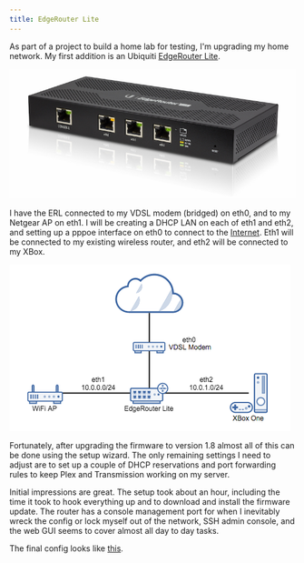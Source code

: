 ```yaml
---
title: EdgeRouter Lite 
---
```


As part of a project to build a home lab for testing, I'm upgrading my home network. My first addition is an Ubiquiti [EdgeRouter Lite](https://www.ubnt.com/edgemax/edgerouter-lite/).

![EdgeRouter Lite ERLite-3](/assets/images/posts/2016-02-07-edgerouter/edgerouter-lite-angle.jpg)

I have the ERL connected to my VDSL modem (bridged) on eth0, and to my Netgear AP on eth1. I will be creating a DHCP LAN on each of eth1 and eth2, and setting up a pppoe interface on eth0 to connect to the [Internet](https://www.spark.co.nz/help/internet-email/getstarted/broadband-settings-for-third-party-modems/). Eth1 will be connected to my existing wireless router, and eth2 will be connected to my XBox.

![Diagram](/assets/images/posts/home-network-v1.png)

Fortunately, after upgrading the firmware to version 1.8 almost all of this can be done using the setup wizard. The only remaining settings I need to adjust are to set up a couple of DHCP reservations and port forwarding rules to keep Plex and Transmission working on my server.

Initial impressions are great. The setup took about an hour, including the time it took to hook everything up and to download and install the firmware update. The router has a console management port for when I inevitably wreck the config or lock myself out of the network, SSH admin console, and the web GUI seems to cover almost all day to day tasks.

The final config looks like [this](https://gist.github.com/tom-henderson/9174ab42588e778b2074).